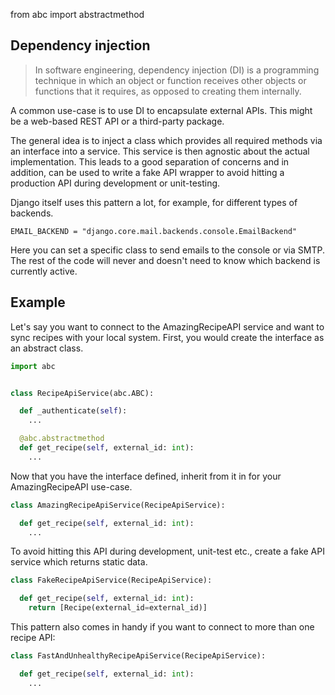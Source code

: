 from abc import abstractmethod

## Dependency injection

> In software engineering, dependency injection (DI) is a programming technique in which an object or function receives
> other objects or functions that it requires, as opposed to creating them internally.

A common use-case is to use DI to encapsulate external APIs. This might be a web-based REST API or a third-party
package.

The general idea is to inject a class which provides all required methods via an interface into a service. This service
is then agnostic about the actual implementation. This leads to a good separation of concerns and in addition, can be
used to write a fake API wrapper to avoid hitting a production API during development or unit-testing.

Django itself uses this pattern a lot, for example, for different types of backends.

    EMAIL_BACKEND = "django.core.mail.backends.console.EmailBackend"

Here you can set a specific class to send emails to the console or via SMTP. The rest of the code will never and doesn't
need to know which backend is currently active.

## Example

Let's say you want to connect to the AmazingRecipeAPI service and want to sync recipes with your local system. First,
you would create the interface as an abstract class.

````python
import abc


class RecipeApiService(abc.ABC):

  def _authenticate(self):
    ...

  @abc.abstractmethod
  def get_recipe(self, external_id: int):
    ...
````

Now that you have the interface defined, inherit from it in for your AmazingRecipeAPI use-case.

````python
class AmazingRecipeApiService(RecipeApiService):

  def get_recipe(self, external_id: int):
    ...
````

To avoid hitting this API during development, unit-test etc., create a fake API service which returns static data.

````python
class FakeRecipeApiService(RecipeApiService):

  def get_recipe(self, external_id: int):
    return [Recipe(external_id=external_id)]
````

This pattern also comes in handy if you want to connect to more than one recipe API:


````python
class FastAndUnhealthyRecipeApiService(RecipeApiService):

  def get_recipe(self, external_id: int):
    ...
````
